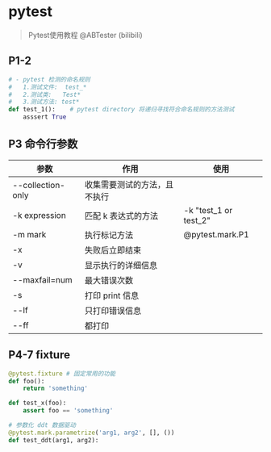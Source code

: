 # pytest

> Pytest使用教程 @ABTester (bilibili)

## P1-2

```python
# - pytest 检测的命名规则
#   1.测试文件:  test_*
#   2.测试类:   Test*
#   3.测试方法: test*
def test_1():    # pytest directory 将递归寻找符合命名规则的方法测试
    asssert True
```

## P3 命令行参数

| 参数                | 作用                         | 使用                  |
|---------------------|------------------------------|-----------------------|
| \-\-collection-only | 收集需要测试的方法，且不执行 |                       |
| -k expression       | 匹配 k 表达式的方法          | -k "test_1 or test_2" |
| -m mark             | 执行标记方法                 | @pytest.mark.P1       |
| -x                  | 失败后立即结束               |                       |
| -v                  | 显示执行的详细信息           |                       |
| \-\-maxfail=num     | 最大错误次数                 |                       |
| -s                  | 打印 print 信息              |                       |
| \-\-lf              | 只打印错误信息               |                       |
| \-\-ff              | 都打印                       |                       |

## P4-7 fixture

```python
@pytest.fixture # 固定常用的功能
def foo():
    return 'something'

def test_x(foo):
    assert foo == 'something'

# 参数化 ddt 数据驱动
@pytest.mark.parametrize('arg1, arg2', [], ())
def test_ddt(arg1, arg2):
```

